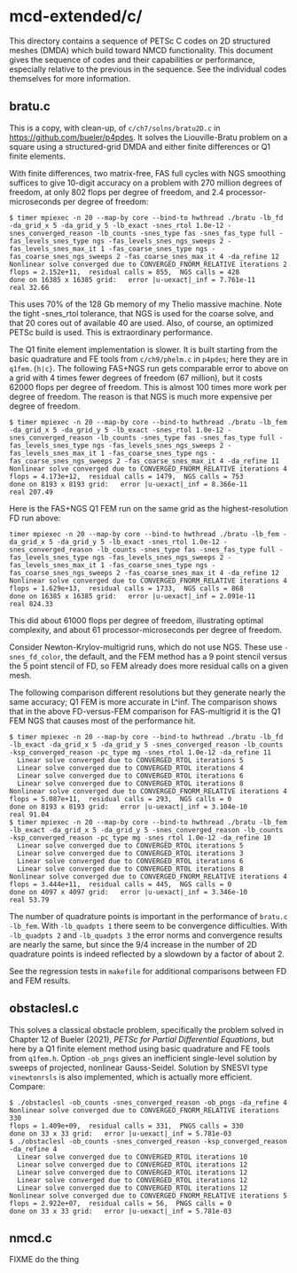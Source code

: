 # mcd-extended/c/

This directory contains a sequence of PETSc C codes on 2D structured meshes (DMDA)
which build toward NMCD functionality.  This document gives the sequence of codes
and their capabilities or performance, especially relative to the previous
in the sequence.  See the individual codes themselves for more information.

## bratu.c

This is a copy, with clean-up, of `c/ch7/solns/bratu2D.c` in
https://github.com/bueler/p4pdes.  It solves the Liouville-Bratu problem on a
square using a structured-grid DMDA and either finite differences or
Q1 finite elements.

With finite differences, two matrix-free, FAS full cycles with
NGS smoothing suffices to give 10-digit accuracy on a problem with 270 million
degrees of freedom, at only 802 flops per degree of freedom, and 2.4 processor-
microseconds per degree of freedom:

    $ timer mpiexec -n 20 --map-by core --bind-to hwthread ./bratu -lb_fd -da_grid_x 5 -da_grid_y 5 -lb_exact -snes_rtol 1.0e-12 -snes_converged_reason -lb_counts -snes_type fas -snes_fas_type full -fas_levels_snes_type ngs -fas_levels_snes_ngs_sweeps 2 -fas_levels_snes_max_it 1 -fas_coarse_snes_type ngs -fas_coarse_snes_ngs_sweeps 2 -fas_coarse_snes_max_it 4 -da_refine 12
    Nonlinear solve converged due to CONVERGED_FNORM_RELATIVE iterations 2
    flops = 2.152e+11,  residual calls = 855,  NGS calls = 428
    done on 16385 x 16385 grid:   error |u-uexact|_inf = 7.761e-11
    real 32.66

This uses 70% of the 128 Gb memory of my Thelio massive machine.  Note the
tight -snes_rtol tolerance, that NGS is used for the coarse solve, and that
20 cores out of available 40 are used.  Also, of course, an optimized PETSc
build is used.  This is extraordinary performance.

The Q1 finite element implementation is slower.  It is built starting from the
basic quadrature and FE tools from `c/ch9/phelm.c` in `p4pdes`; here they are
in `q1fem.{h|c}`.  The following FAS+NGS run gets comparable error to above on
a grid with 4 times fewer degrees of freedom (67 million), but it costs 62000
flops per degree of freedom.  This is almost 100 times more work per degree
of freedom.  The reason is that NGS is much more expensive per degree of
freedom.

    $ timer mpiexec -n 20 --map-by core --bind-to hwthread ./bratu -lb_fem -da_grid_x 5 -da_grid_y 5 -lb_exact -snes_rtol 1.0e-12 -snes_converged_reason -lb_counts -snes_type fas -snes_fas_type full -fas_levels_snes_type ngs -fas_levels_snes_ngs_sweeps 2 -fas_levels_snes_max_it 1 -fas_coarse_snes_type ngs -fas_coarse_snes_ngs_sweeps 2 -fas_coarse_snes_max_it 4 -da_refine 11
    Nonlinear solve converged due to CONVERGED_FNORM_RELATIVE iterations 4
    flops = 4.173e+12,  residual calls = 1479,  NGS calls = 753
    done on 8193 x 8193 grid:   error |u-uexact|_inf = 8.366e-11
    real 207.49

Here is the FAS+NGS Q1 FEM run on the same grid as the highest-resolution FD run above:

    timer mpiexec -n 20 --map-by core --bind-to hwthread ./bratu -lb_fem -da_grid_x 5 -da_grid_y 5 -lb_exact -snes_rtol 1.0e-12 -snes_converged_reason -lb_counts -snes_type fas -snes_fas_type full -fas_levels_snes_type ngs -fas_levels_snes_ngs_sweeps 2 -fas_levels_snes_max_it 1 -fas_coarse_snes_type ngs -fas_coarse_snes_ngs_sweeps 2 -fas_coarse_snes_max_it 4 -da_refine 12
    Nonlinear solve converged due to CONVERGED_FNORM_RELATIVE iterations 4
    flops = 1.629e+13,  residual calls = 1733,  NGS calls = 868
    done on 16385 x 16385 grid:   error |u-uexact|_inf = 2.091e-11
    real 824.33

This did about 61000 flops per degree of freedom, illustrating optimal
complexity, and about 61 processor-microseconds per degree of freedom.

Consider Newton-Krylov-multigrid runs, which do not use NGS.  These use
 `-snes_fd_color`, the default, and the FEM method has a 9 point stencil
versus the 5 point stencil of FD, so FEM already does more residual calls
on a given mesh.

The following comparison different resolutions but they generate nearly
the same accuracy; Q1 FEM is more accurate in L^inf.  The comparison shows
that in the above FD-versus-FEM comparison for FAS-multigrid it is the
Q1 FEM NGS that causes most of the performance hit.

    $ timer mpiexec -n 20 --map-by core --bind-to hwthread ./bratu -lb_fd -lb_exact -da_grid_x 5 -da_grid_y 5 -snes_converged_reason -lb_counts -ksp_converged_reason -pc_type mg -snes_rtol 1.0e-12 -da_refine 11
      Linear solve converged due to CONVERGED_RTOL iterations 5
      Linear solve converged due to CONVERGED_RTOL iterations 4
      Linear solve converged due to CONVERGED_RTOL iterations 6
      Linear solve converged due to CONVERGED_RTOL iterations 8
    Nonlinear solve converged due to CONVERGED_FNORM_RELATIVE iterations 4
    flops = 5.087e+11,  residual calls = 293,  NGS calls = 0
    done on 8193 x 8193 grid:   error |u-uexact|_inf = 3.104e-10
    real 91.04
    $ timer mpiexec -n 20 --map-by core --bind-to hwthread ./bratu -lb_fem -lb_exact -da_grid_x 5 -da_grid_y 5 -snes_converged_reason -lb_counts -ksp_converged_reason -pc_type mg -snes_rtol 1.0e-12 -da_refine 10
      Linear solve converged due to CONVERGED_RTOL iterations 5
      Linear solve converged due to CONVERGED_RTOL iterations 3
      Linear solve converged due to CONVERGED_RTOL iterations 6
      Linear solve converged due to CONVERGED_RTOL iterations 8
    Nonlinear solve converged due to CONVERGED_FNORM_RELATIVE iterations 4
    flops = 3.444e+11,  residual calls = 445,  NGS calls = 0
    done on 4097 x 4097 grid:   error |u-uexact|_inf = 3.346e-10
    real 53.79

The number of quadrature points is important in the performance of
`bratu.c -lb_fem`.  With `-lb_quadpts 1` there seem to be convergence
difficulties.  With `-lb_quadpts 2` and `-lb_quadpts 3` the error norms
and convergence results are nearly the same, but since the 9/4 increase
in the number of 2D quadrature points is indeed reflected by a slowdown
by a factor of about 2.

See the regression tests in `makefile` for additional comparisons between FD
and FEM results.


## obstaclesl.c

This solves a classical obstacle problem, specifically the problem solved in
Chapter 12 of Bueler (2021), _PETSc for Partial Differential Equations_, but
here by a Q1 finite element method using basic quadrature and FE tools from
`q1fem.h`.  Option `-ob_pngs` gives an inefficient single-level solution by
sweeps of projected, nonlinear Gauss-Seidel.  Solution by SNESVI type
`vinewtonrsls` is also implemented, which is actually more efficient.  Compare:

    $ ./obstaclesl -ob_counts -snes_converged_reason -ob_pngs -da_refine 4
    Nonlinear solve converged due to CONVERGED_FNORM_RELATIVE iterations 330
    flops = 1.409e+09,  residual calls = 331,  PNGS calls = 330
    done on 33 x 33 grid:   error |u-uexact|_inf = 5.781e-03
    $ ./obstaclesl -ob_counts -snes_converged_reason -ksp_converged_reason -da_refine 4
      Linear solve converged due to CONVERGED_RTOL iterations 10
      Linear solve converged due to CONVERGED_RTOL iterations 12
      Linear solve converged due to CONVERGED_RTOL iterations 12
      Linear solve converged due to CONVERGED_RTOL iterations 12
      Linear solve converged due to CONVERGED_RTOL iterations 12
    Nonlinear solve converged due to CONVERGED_FNORM_RELATIVE iterations 5
    flops = 2.922e+07,  residual calls = 56,  PNGS calls = 0
    done on 33 x 33 grid:   error |u-uexact|_inf = 5.781e-03

## nmcd.c

FIXME do the thing
